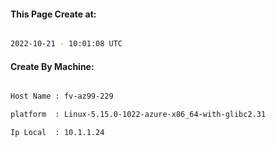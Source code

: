
   
#### This Page Create at:

```bash

2022-10-21 - 10:01:08 UTC

```

#### Create By Machine:

```bash

Host Name : fv-az99-229

platform  : Linux-5.15.0-1022-azure-x86_64-with-glibc2.31

Ip Local  : 10.1.1.24

```


